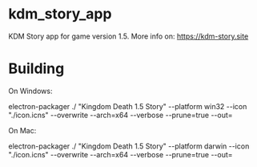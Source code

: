 # kdm_story_app
KDM Story app for game version 1.5. More info on: https://kdm-story.site

# Building

On Windows:

electron-packager ./ "Kingdom Death 1.5 Story" --platform win32 --icon "./icon.icns" --overwrite --arch=x64 --verbose --prune=true --out=<path to build>

On Mac:

electron-packager ./ "Kingdom Death 1.5 Story" --platform darwin --icon "./icon.icns" --overwrite --arch=x64 --verbose --prune=true --out=<path to build>
